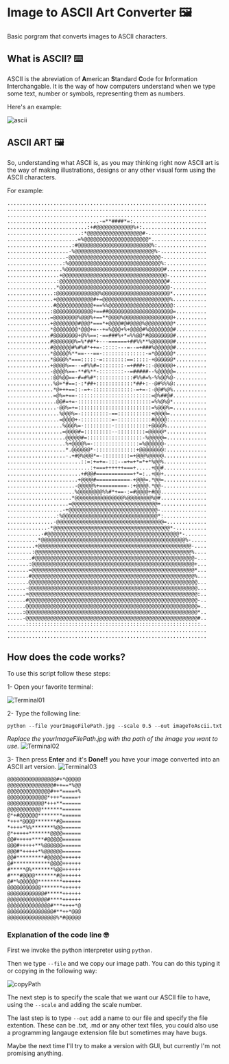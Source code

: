 # Image to ASCII Art Converter 🖼️
Basic porgram that converts images to ASCII characters.

## What is ASCII? ⌨️
ASCII is the abreviation of **A**merican **S**tandard **C**ode for **I**nformation **I**nterchangable.
It is the way of how computers understand when we type some text, number or symbols, representing them as numbers.

Here's an example:

![ascii](image-4.png)

## ASCII ART 🖼️
So, understanding what ASCII is, as you may thinking right now ASCII art is the way of making illustrations, designs or any other visual form using the ASCII characters.

For example:

```
.................................................................
.................................................................
.................................................................
..............................-=**####*=:........................
..........................:+#@@@@@@@@@@@@%+:.....................
........................:*@@@@@@@@@@@@@@@@@@#-...................
.......................=%@@@@@@@@@@@@@@@@@@@@@*..................
.....................:#@@@@@@@@@@@@@@@@@@@@@@@@%:................
....................-%@@@@@@@@@@@@@@@@@@@@@@@@@@%-...............
...................-@@@@@@@@@@@@@@@@@@@@@@@@@@@@@@-..............
..................:%@@@@@@@@@@@@@@@@@@@@@@@@@@@@@@%:.............
..................%@@@@@@@@@@@@@@@@@@@@@@@@@@@@@@@@#.............
.................+@@@@@@@@@@@@@@@@@@@@@@@@@@@@@@@@@@-............
................:@@@@@@@@@@@@@@@@@@@@@@@@@@@@@@@@@@@#............
................*@@@@@@@@@@@@@@@@@@@@@@@@@@@@@@@@@@@@-...........
...............:@@@@@@@@@@@@@@%@@@@@@@@@@@@@@@@@@@@@@*...........
...............+@@@@@@@@@@@@#+=@@@@@@@@@@@@@@@@@@@@@@%...........
...............#@@@@@@@@@@@@+==%%@@@@@@@@@@@@@@@@@@@@@:..........
..............:@@@@@@@@@@@@@+==##@@@@@@@@@@@@@@@@@@@@@=..........
..............=@@@@@@@@%@@@%+==**@@@@%@@@@@@@@@@@@@@@@+..........
..............+@@@@@@@@#@@@*===*+@@@@#@#@@@@%@@@@@@@@@*..........
..............*@@@@@@@@*@@@+=--+=%@@@+%+@@@@#%@@@@@@@@#..........
..............#@@@@@@@@+@%%==:-==###%+*=%%@@*#@@@@@@@@#..........
..............#@@@@@@@%=%*##*+---======+##%%**%@@@@@@@#..........
..............#@@@@@@#%#%#*++=-:::::---=--=+###%@@@@@@#..........
..............*@@@@@%**==---==-::::::::::::::-=*@@@@@@*..........
..............*@@@@%*===:::::-=::::::::==:::::-+@@@@@@*..........
..............+@@@@%==--=#%%#=::::::::-=+###+::-@@@@@@+..........
..............-@@@@%==-**#%**-::::::::--=#####--%@@@@@=..........
..............:@@%@@==-#=#%#*::::::::::::#%%#=%-%%@@%@-..........
...............%@+*#==:-:*##+::::::::::::*##+:--@#%%%@:..........
...............*@+++==::-=+-:::::::::::::-=+=-:-@@#%@%...........
...............=@%=+==-::::::::::::::::::::::::=@%##@#...........
................@@#=+=-::::::::::::::::::::::::=%%@%@*...........
................-@@%=+=::::::::::::::::::::::::=%@@@%=...........
.................%@@@%=-:::::::::-==:::::::::::+@@@@=............
.................=@@@@+-::::::::::=-:::::::::::#@@@@:............
..................%@@@%=-:::::::::-:::::::::::+@@@@%.............
..................=@@@@#=:::::::::--:::::::::=@@@@@*.............
...................@@@@@#=::::::::::::::::::-%@@@@@=.............
...................%+@@@@%=-:::::::::::::::=%@@@@@@-.............
...................*.@@@@@@*-:::::::::::::+@@@@@@@@:.............
...................-.+#@%@@@*=-:::::::::=+@@@%@@@@@..............
........................::=:+=+=-:::--=+=+*=*+*%@@%..............
...........................:+===++++++===+.....+@@#..............
........................+#@@#============+*=:..+@@+..............
.......................+@@@@#===========-+@@@=.*@@=..............
......................-@@@@@%+=========-:+@@@@.*@@-..............
......................%@@@@@@@@%%#*+==-:=#@@@@+#@@...............
.....................*@@@@@@@@@@@@@@@@%@@@@@@@@%@#...............
....................=@@@@@@@@@@@@@@@@@@@@@@@@@@@@+...............
..................-+@@@@@@@@@@@@@@@@@@@@@@@@@@@@@-...............
................:%@@@@@@@@@@@@@@@@@@@@@@@@@@@@@@@*:..............
...............-@@@@@@@@@@@@@@@@@@@@@@@@@@@@@@@@@@@=.............
.............-*@@@@@@@@@@@@@@@@@@@@@@@@@@@@@@@@@@@@@@*-..........
...........-#@@@@@@@@@@@@@@@@@@@@@@@@@@@@@@@@@@@@@@@@@@@*-.......
..........*@@@@@@@@@@@@@@@@@@@@@@@@@@@@@@@@@@@@@@@@@@@@@@@%-.....
.........+@@@@@@@@@@@@@@@@@@@@@@@@@@@@@@@@@@@@@@@@@@@@@@@@@@-....
........:@@@@@@@@@@@@@@@@@@@@@@@@@@@@@@@@@@@@@@@@@@@@@@@@@@@%....
........#@@@@@@@@@@@@@@@@@@@@@@@@@@@@@@@@@@@@@@@@@@@@@@@@@@@@-...
.......:@@@@@@@@@@@@@@@@@@@@@@@@@@@@@@@@@@@@@@@@@@@@@@@@@@@@@+...
.......=@@@@@@@@@@@@@@@@@@@@@@@@@@@@@@@@@@@@@@@@@@@@@@@@@@@@@*...
.......#@@@@@@@@@@@@@@@@@@@@@@@@@@@@@@@@@@@@@@@@@@@@@@@@@@@@@%...
.......@@@@@@@@@@@@@@@@@@@@@@@@@@@@@@@@@@@@@@@@@@@@@@@@@@@@@@@...
......-@@@@@@@@@@@@@@@@@@@@@@@@@@@@@@@@@@@@@@@@@@@@@@@@@@@@@@@...
......+@@@@@@@@@@@@@@@@@@@@@@@@@@@@@@@@@@@@@@@@@@@@@@@@@@@@@@@:..
......#@@@@@@@@@@@@@@@@@@@@@@@@@@@@@@@@@@@@@@@@@@@@@@@@@@@@@@@-..
......@@@@@@@@@@@@@@@@@@@@@@@@@@@@@@@@@@@@@@@@@@@@@@@@@@@@@@@@=..
.....:@@@@@@@@@@@@@@@@@@@@@@@@@@@@@@@@@@@@@@@@@@@@@@@@@@@@@@@@*..
.....-@@@@@@@@@@@@@@@@@@@@@@@@@@@@@@@@@@@@@@@@@@@@@@@@@@@@@@@@#..
......:::::::::::::::::::::::::::::::::::::::::::::::::::::::::..
.................................................................
.................................................................
```

## How does the code works?
To use this script follow these steps:

1- Open your favorite terminal:

![Terminal01](image-1.png)

2- Type the following line:
```
python --file yourImageFilePath.jpg --scale 0.5 --out imageToAscii.txt
```
*Replace the yourImageFilePath.jpg with tha path of the image you want to use.*
![Terminal02](image.png)

3- Then press **Enter** and it's **Done!!** you have your image converted into an ASCII art version.
![Terminal03](image-2.png)


~~~
@@@@@@@@@@@@@@@@#+*@@@@@
@@@@@@@@@@@@@@@#++==*%@@
@@@@@@@@@@@@@@#++*====+%
@@@@@@@@@@@@@*+++*=====+
@@@@@@@@@@@@*+++**======
@@@@@@@@@@@*******======
@*+#@@@@@@********======
*+++*@@@@*******#@======
*++++*%%*******%@@======
@*+++++*******@@@@======
@@#+++++****#@@@@@======
@@@#+++++**%@@@@@@======
@@@#*+++++*%@@@@@@======
@@#*********#@@@@@++++++
@#************@@@@++++++
#*****@%*******%@@++++++
#***#@@@@*******#@++++++
@#*%@@@@@@********++++++
@@@@@@@@@@@*******++++++
@@@@@@@@@@@@#*****++++++
@@@@@@@@@@@@@#****++++++
@@@@@@@@@@@@@@#***++++*@
@@@@@@@@@@@@@@@#**++*@@@
@@@@@@@@@@@@@@@@%*#@@@@@
~~~

### Explanation of the code line 🤓
First we invoke the python interpreter using `python`.

Then we type `--file` and we copy our image path. You can do this typing it or copying in the following way:

![copyPath](image-3.png)

The next step is to specify the scale that we want our ASCII file to have, using the `--scale` and adding the scale number.

The last step is to type `--out` add a name to our file and specify the file extention. These can be .txt, .md or any other text files, you could also use a programming langauge extension file but sometimes may have bugs.

Maybe the next time I'll try to make a version with GUI, but currently I'm not promising anything.